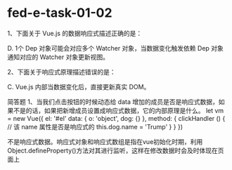 # fed-e-task-01-02

1、下面关于 Vue.js 的数据响应式描述正确的是：

D. 1个 Dep 对象可能会对应多个 Watcher 对象，当数据变化触发依赖 Dep 对象通知对应的 Watcher 对象更新视图。

2、下面关于响应式原理描述错误的是：

C. Vue.js 内部当数据变化后，直接更新真实 DOM。


简答题
1、当我们点击按钮的时候动态给 data 增加的成员是否是响应式数据，如果不是的话，如果把新增成员设置成响应式数据，它的内部原理是什么。
let vm = new Vue({
  el: '#el'
  data: {
    o: 'object',
    dog: {}
  },
  method: {
    clickHandler () {
      // 该 name 属性是否是响应式的
      this.dog.name = 'Trump'
    }
  }
})

不是响应式数据。响应式对象和响应式数组是指在vue初始化时期，利用Object.defineProperty()方法对其进行监听，这样在修改数据时会及时体现在页面上
